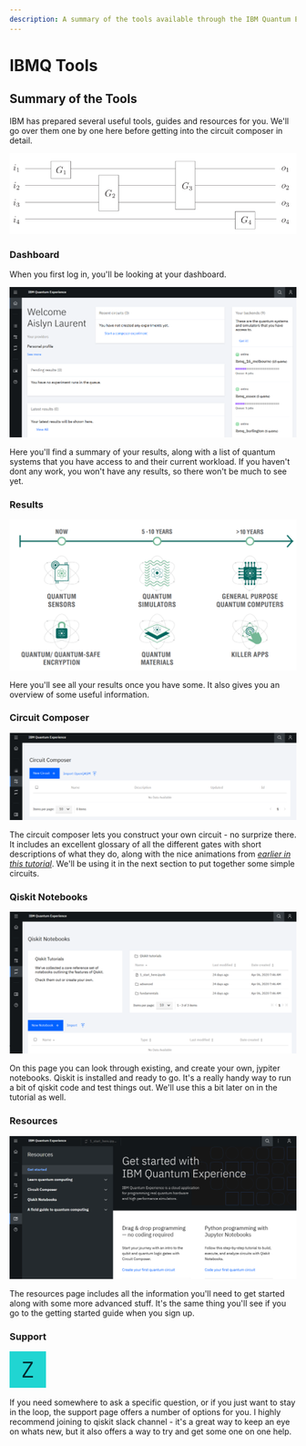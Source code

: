 ```yaml
---
description: A summary of the tools available through the IBM Quantum Experience
---
```


# IBMQ Tools

## Summary of the Tools

IBM has prepared several useful tools, guides and resources for you. We'll go over them one by one here before getting into the circuit composer in detail.

![A screenshot of the sidebar on the quantum experience webpage](../.gitbook/assets/image%20%285%29.png)

### Dashboard

When you first log in, you'll be looking at your dashboard.

![A screenshot of the IBMQ dashboard](../.gitbook/assets/image%20%2814%29.png)

Here you'll find a summary of your results, along with a list of quantum systems that you have access to and their current workload. If you haven't dont any work, you won't have any results, so there won't be much to see yet.

### Results

![A screenshot of the IBMQ results page](../.gitbook/assets/image%20%286%29.png)

Here you'll see all your results once you have some. It also gives you an overview of some useful information.

### Circuit Composer

![A screenshot of the IBMQ circuit composer page](../.gitbook/assets/image%20%2822%29.png)

The circuit composer lets you construct your own circuit - no surprize there. It includes an excellent glossary of all the different gates with short descriptions of what they do, along with the nice animations from [_earlier in this tutorial_](../quantum-circuits/single-qubit-gates.md). We'll be using it in the next section to put together some simple circuits.

### Qiskit Notebooks

![A screenshot of the IBMQ qiskit notebooks page](../.gitbook/assets/image%20%288%29.png)

On this page you can look through existing, and create your own, jypiter notebooks. Qiskit is installed and ready to go. It's a really handy way to run a bit of qiskit code and test things out. We'll use this a bit later on in the tutorial as well.

### Resources

![A screenshot of the IBMQ resources page](../.gitbook/assets/image%20%2815%29.png)

The resources page includes all the information you'll need to get started along with some more advanced stuff. It's the same thing you'll see if you go to the getting started guide when you sign up.

### Support

![A screenshot of the IBMQ support page](../.gitbook/assets/image%20%287%29.png)

If you need somewhere to ask a specific question, or if you just want to stay in the loop, the support page offers a number of options for you. I highly recommend joining to qiskit slack channel - it's a great way to keep an eye on whats new, but it also offers a way to try and get some one on one help.

